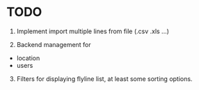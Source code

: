 TODO
====

1) Implement import multiple lines from file (.csv .xls ...)

2) Backend management for 
  *  location
  *  users

3) Filters for displaying flyline list, at least some sorting options.
